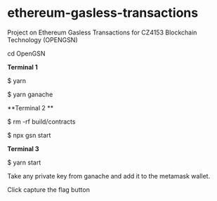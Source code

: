 # ethereum-gasless-transactions
Project on Ethereum Gasless Transactions for CZ4153 Blockchain Technology (OPENGSN)

cd OpenGSN

**Terminal 1**

$ yarn

$ yarn ganache

**Terminal 2 **

$ rm -rf build/contracts

$ npx gsn start

**Terminal 3**

$ yarn start

Take any private key from ganache and add it to the metamask wallet. 

Click capture the flag button

```
